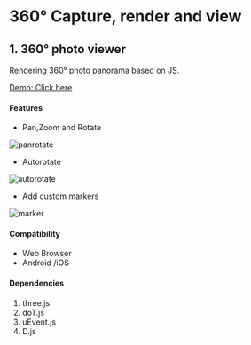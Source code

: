 # 360° Capture, render and view
## 1. 360° photo viewer

Rendering 360° photo panorama based on JS.

[Demo: Click here](http://360.partikle.xyz/360_viewer/)

#### Features

* Pan,Zoom and Rotate  

![panrotate](https://user-images.githubusercontent.com/6363619/27761721-f66085ac-5e61-11e7-8076-e59a89608f98.gif)

* Autorotate  

![autorotate](https://user-images.githubusercontent.com/6363619/27761731-169beed8-5e62-11e7-9e3f-0e4d51431b0c.gif)  

* Add custom markers  

![marker](https://user-images.githubusercontent.com/6363619/27761722-fb4b5fce-5e61-11e7-9411-82c34d8fb8ba.gif)
#### Compatibility
* Web Browser
* Android /iOS


#### Dependencies
1. three.js
2. doT.js
3. uEvent.js
4. D.js
